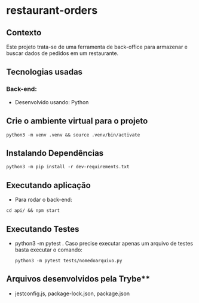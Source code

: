 # restaurant-orders

## Contexto
Este projeto trata-se de uma ferramenta de back-office para armazenar e buscar dados de pedidos em um restaurante.

## Tecnologias usadas

### Back-end:
- Desenvolvido usando: Python
## Crie o ambiente virtual para o projeto
```
python3 -m venv .venv && source .venv/bin/activate
```
## Instalando Dependências
```
python3 -m pip install -r dev-requirements.txt
```
## Executando aplicação
* Para rodar o back-end:
```
cd api/ && npm start
```

## Executando Testes
- python3 -m pytest
  . Caso precise executar apenas um arquivo de testes basta executar o comando:
    ```
    python3 -m pytest tests/nomedoarquivo.py
    ```
## Arquivos desenvolvidos pela Trybe**
- jestconfig.js, package-lock.json, package.json
